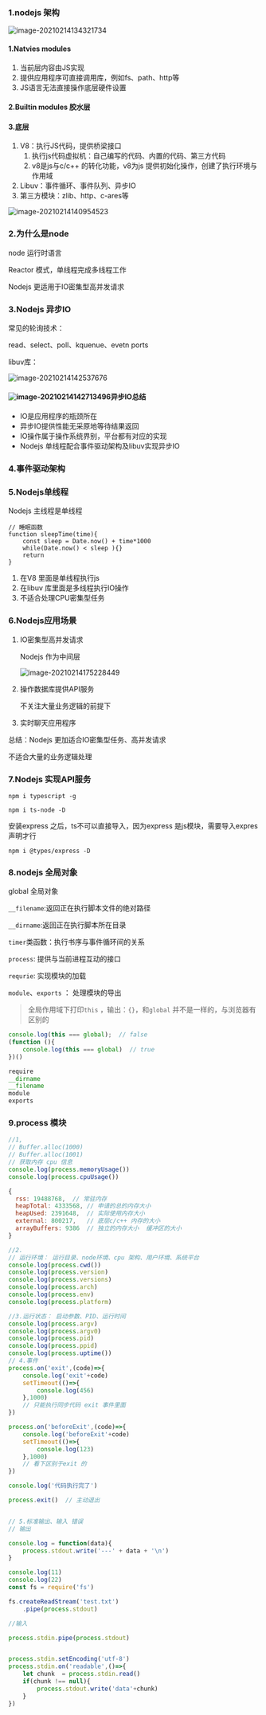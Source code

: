 ###  1.nodejs 架构

![image-20210214134321734](../../image/image-20210214134321734.png)

#### 1.Natvies modules

1. 当前层内容由JS实现
2. 提供应用程序可直接调用库，例如fs、path、http等
3. JS语言无法直接操作底层硬件设置

#### 2.Builtin modules 胶水层

#### 3.底层

1. V8：执行JS代码，提供桥梁接口
   1. 执行js代码虚拟机：自己编写的代码、内置的代码、第三方代码
   2. v8是js与c/c++ 的转化功能，v8为js 提供初始化操作，创建了执行环境与作用域
2. Libuv：事件循环、事件队列、异步IO
3. 第三方模块：zlib、http、c-ares等

![image-20210214140954523](../../image/image-20210214140954523.png)

### 2.为什么是node

node 运行时语言

Reactor 模式，单线程完成多线程工作

Nodejs 更适用于IO密集型高并发请求

### 3.Nodejs 异步IO

常见的轮询技术：

read、select、poll、kquenue、evetn ports

libuv库：

![image-20210214142537676](../../image/image-20210214142537676.png)

#### ![image-20210214142713496](../../image/image-20210214142713496.png)异步IO总结

- IO是应用程序的瓶颈所在
- 异步IO提供性能无采原地等待结果返回
- IO操作属于操作系统界别，平台都有对应的实现
- Nodejs 单线程配合事件驱动架构及libuv实现异步IO

### 4.事件驱动架构

### 5.Nodejs单线程

Nodejs 主线程是单线程

```
// 睡眠函数
function sleepTime(time){
	const sleep = Date.now() + time*1000
	while(Date.now() < sleep ){}
	return
}
```

1. 在V8 里面是单线程执行js
2. 在libuv 库里面是多线程执行IO操作
3. 不适合处理CPU密集型任务

### 6.Nodejs应用场景

1. IO密集型高并发请求

   Nodejs 作为中间层

   ![image-20210214175228449](../../image/image-20210214175228449.png)

2. 操作数据库提供API服务

   不关注大量业务逻辑的前提下

3. 实时聊天应用程序

总结：Nodejs 更加适合IO密集型任务、高并发请求

不适合大量的业务逻辑处理

### 7.Nodejs 实现API服务

`npm i typescript -g` 

`npm i ts-node -D`

安装express 之后，ts不可以直接导入，因为express 是js模块，需要导入expres声明才行

`npm i @types/express -D`

### 8.nodejs 全局对象

global 全局对象

`__filename`:返回正在执行脚本文件的绝对路径

`__dirname`:返回正在执行脚本所在目录

`timer`类函数：执行书序与事件循环间的关系

`process`: 提供与当前进程互动的接口

`requrie`: 实现模块的加载

`module`、`exports` ： 处理模块的导出

> 全局作用域下打印`this` ，输出：`{}`，和`global` 并不是一样的，与浏览器有区别的

```javascript
console.log(this === global);  // false
(function (){
	console.log(this === global)  // true
})()

require
__dirname
__filename
module
exports
```

### 9.process 模块

```javascript
//1,
// Buffer.alloc(1000)
// Buffer.alloc(1001)
// 获取内存 cpu 信息
console.log(process.memoryUsage())
console.log(process.cpuUsage())

{
  rss: 19488768,  // 常驻内存
  heapTotal: 4333568, // 申请的总的内存大小
  heapUsed: 2391648,  // 实际使用内存大小
  external: 800217,   // 底层c/c++ 内存的大小
  arrayBuffers: 9386  // 独立的内存大小  缓冲区的大小
}

//2.
// 运行环境： 运行目录、node环境、cpu 架构、用户环境、系统平台
console.log(process.cwd())
console.log(process.version)
console.log(process.versions)
console.log(process.arch)
console.log(process.env)
console.log(process.platform)

//3.运行状态： 启动参数、PID、运行时间
console.log(process.argv)
console.log(process.argv0)
console.log(process.pid)
console.log(process.ppid)
console.log(process.uptime())
// 4.事件
process.on('exit',(code)=>{
    console.log('exit'+code)
    setTimeout(()=>{
        console.log(456)
    },1000)
    // 只能执行同步代码 exit 事件里面
})

process.on('beforeExit',(code)=>{
    console.log('beforeExit'+code)
    setTimeout(()=>{
        console.log(123)
    },1000)
    // 看下区别于exit 的
})

console.log('代码执行完了')

process.exit()  // 主动退出


// 5.标准输出、输入 错误
// 输出

console.log = function(data){
    process.stdout.write('---' + data + '\n')
}

console.log(11)
console.log(22)
const fs = require('fs')

fs.createReadStream('test.txt')
    .pipe(process.stdout)

//输入

process.stdin.pipe(process.stdout)


process.stdin.setEncoding('utf-8')
process.stdin.on('readable',()=>{
    let chunk  = process.stdin.read()
    if(chunk !== null){
        process.stdout.write('data'+chunk)
    }
})

```

